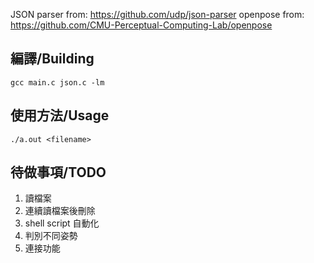 JSON parser from: https://github.com/udp/json-parser
openpose from: https://github.com/CMU-Perceptual-Computing-Lab/openpose

編譯/Building
-
`gcc main.c json.c -lm`

使用方法/Usage
-
`./a.out <filename>`

待做事項/TODO
-
1. 讀檔案
2. 連續讀檔案後刪除
3. shell script 自動化
4. 判別不同姿勢
5. 連接功能
